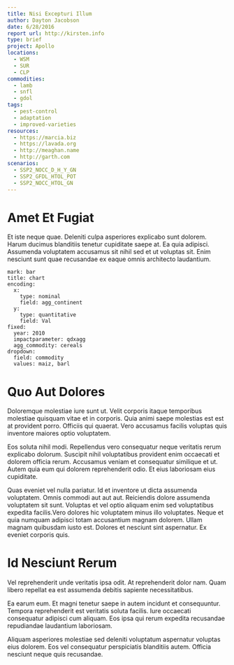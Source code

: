 ```yaml
---
title: Nisi Excepturi Illum
author: Dayton Jacobson
date: 6/28/2016
report url: http://kirsten.info
type: brief
project: Apollo
locations:
  - WSM
  - SUR
  - CLP
commodities:
  - lamb
  - snfl
  - gdol
tags:
  - pest-control
  - adaptation
  - improved-varieties
resources:
  - https://marcia.biz
  - https://lavada.org
  - http://meaghan.name
  - http://garth.com
scenarios:
  - SSP2_NOCC_D_H_Y_GN
  - SSP2_GFDL_HTOL_POT
  - SSP2_NOCC_HTOL_GN
---
```

# Amet Et Fugiat
Et iste neque quae. Deleniti culpa asperiores explicabo sunt dolorem. Harum ducimus blanditiis tenetur cupiditate saepe at. Ea quia adipisci. Assumenda voluptatem accusamus sit nihil sed et ut voluptas sit. Enim nesciunt sunt quae recusandae ex eaque omnis architecto laudantium.

```vis
mark: bar
title: chart
encoding:
  x:
    type: nominal
    field: agg_continent
  y:
    type: quantitative
    field: Val
fixed:
  year: 2010
  impactparameter: qdxagg
  agg_commodity: cereals
dropdown:
  field: commodity
  values: maiz, barl
```

# Quo Aut Dolores
Doloremque molestiae iure sunt ut. Velit corporis itaque temporibus molestiae quisquam vitae et in corporis. Quia animi saepe molestias est est at provident porro. Officiis qui quaerat. Vero accusamus facilis voluptas quis inventore maiores optio voluptatem.
 Eos soluta nihil modi. Repellendus vero consequatur neque veritatis rerum explicabo dolorum. Suscipit nihil voluptatibus provident enim occaecati et dolorem officia rerum. Accusamus veniam et consequatur similique et ut. Autem quia eum qui dolorem reprehenderit odio. Et eius laboriosam eius cupiditate.
 Quas eveniet vel nulla pariatur. Id et inventore ut dicta assumenda voluptatem. Omnis commodi aut aut aut. Reiciendis dolore assumenda voluptatem sit sunt. Voluptas et vel optio aliquam enim sed voluptatibus expedita facilis.Vero dolores hic voluptatem minus illo voluptates. Neque et quia numquam adipisci totam accusantium magnam dolorem. Ullam magnam quibusdam iusto est. Dolores et nesciunt sint aspernatur. Ex eveniet corporis quis.

# Id Nesciunt Rerum
Vel reprehenderit unde veritatis ipsa odit. At reprehenderit dolor nam. Quam libero repellat ea est assumenda debitis sapiente necessitatibus.
 Ea earum eum. Et magni tenetur saepe in autem incidunt et consequuntur. Tempora reprehenderit est veritatis soluta facilis. Iure occaecati consequatur adipisci cum aliquam. Eos ipsa qui rerum expedita recusandae repudiandae laudantium laboriosam.
 Aliquam asperiores molestiae sed deleniti voluptatum aspernatur voluptas eius dolorem. Eos vel consequatur perspiciatis blanditiis autem. Officia nesciunt neque quis recusandae.
